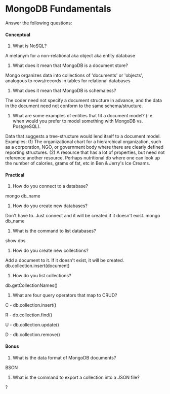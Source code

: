 # MongoDB Fundamentals

Answer the following questions:

#### Conceptual

1.  What is NoSQL?

A metanym for a non-relational aka object aka entity database

1.  What does it mean that MongoDB is a document store?

Mongo organizes data into collections of 'documents' or 'objects', analogous to rows/records in tables for relational databases

1.  What does it mean that MongoDB is schemaless?

The coder need not specify a document structure in advance, and the data in the document need not conform to the same schema/structure.

1.  What are some examples of entities that fit a document model? (i.e. when would you 
prefer to model something with MongoDB vs. PostgreSQL).

Data that suggests a tree-structure would lend itself to a document model.  
Examples: 
(1) The organizational chart for a hierarchical organization, such as a corporation, NGO, or government body where there are clearly defined reporting structures.
(2) A resource that has a lot of properties, but need not reference another resource.  Perhaps nutritional db where one can look up the number of calories, grams of fat, etc in Ben & Jerry's Ice Creams. 

#### Practical

1.  How do you connect to a database?

mongo db_name

1.  How do you create new databases?

Don't have to.  Just connect and it will be created if it doesn't exist.
mongo db_name

1.  What is the command to list databases?

show dbs

1.  How do you create new collections?

Add a document to it.  If it doesn't exist, it will be created.
db.collection.insert(document)

1.  How do you list collections?

db.getCollectionNames()

1.  What are four query operators that map to CRUD?

C - db.collection.insert()

R - db.collection.find()

U - db.collection.update()

D - db.collection.remove()

#### Bonus

1.  What is the data format of MongoDB documents? 

BSON

1.  What is the command to export a collection into a JSON file?

?
